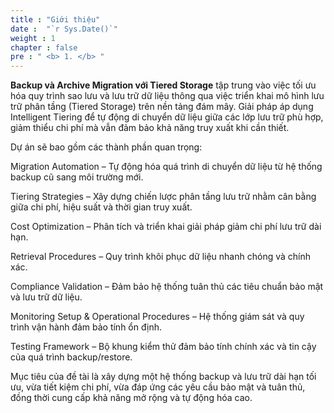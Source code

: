 ```yaml
---
title : "Giới thiệu"
date :  "`r Sys.Date()`" 
weight : 1 
chapter : false
pre : " <b> 1. </b> "
---
```

**Backup và Archive Migration với Tiered Storage** tập trung vào việc tối ưu hóa quy trình sao lưu và lưu trữ dữ liệu thông qua việc triển khai mô hình lưu trữ phân tầng (Tiered Storage) trên nền tảng đám mây. Giải pháp áp dụng Intelligent Tiering để tự động di chuyển dữ liệu giữa các lớp lưu trữ phù hợp, giảm thiểu chi phí mà vẫn đảm bảo khả năng truy xuất khi cần thiết.

Dự án sẽ bao gồm các thành phần quan trọng:

Migration Automation – Tự động hóa quá trình di chuyển dữ liệu từ hệ thống backup cũ sang môi trường mới.

Tiering Strategies – Xây dựng chiến lược phân tầng lưu trữ nhằm cân bằng giữa chi phí, hiệu suất và thời gian truy xuất.

Cost Optimization – Phân tích và triển khai giải pháp giảm chi phí lưu trữ dài hạn.

Retrieval Procedures – Quy trình khôi phục dữ liệu nhanh chóng và chính xác.

Compliance Validation – Đảm bảo hệ thống tuân thủ các tiêu chuẩn bảo mật và lưu trữ dữ liệu.

Monitoring Setup & Operational Procedures – Hệ thống giám sát và quy trình vận hành đảm bảo tính ổn định.

Testing Framework – Bộ khung kiểm thử đảm bảo tính chính xác và tin cậy của quá trình backup/restore.

Mục tiêu của đề tài là xây dựng một hệ thống backup và lưu trữ dài hạn tối ưu, vừa tiết kiệm chi phí, vừa đáp ứng các yêu cầu bảo mật và tuân thủ, đồng thời cung cấp khả năng mở rộng và tự động hóa cao.

